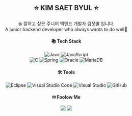 <div align="center">
<h2 align="center">⭐ KIM SAET BYUL ⭐</h2>

늘 잘하고 싶은 주니어 백엔드 개발자 김샛별 입니다.<br>
A junior backend developer who always wants to do well💪<br>

<h4 align="center">📚 Tech Stack</h4>

![Java](https://img.shields.io/badge/Java-007396.svg?&style=flat&logo=Java&logoColor=white) 
![JavaScript](https://img.shields.io/badge/JavaScript-F7DF1E.svg?&style=flat&logo=JavaScript&logoColor=white) 	
![C](https://img.shields.io/badge/c-%2300599C.svg?style=flat&logo=c&logoColor=white) 
![Spring](https://img.shields.io/badge/Spring-%236DB33F.svg?style=flat&logo=spring&logoColor=white) 
![Oracle](https://img.shields.io/badge/Oracle-F80000?style=flat&logo=oracle&logoColor=white) 
![MariaDB](https://img.shields.io/badge/MariaDB-003545?style=flat&logo=mariadb&logoColor=white)

<h4 align="center">🛠 Tools</h4>

![Eclipse](https://img.shields.io/badge/Eclipse-2C2255.svg?style=flat&logo=Eclipse&logoColor=white) 
![Visual Studio Code](https://img.shields.io/badge/Visual%20Studio%20Code-0078d7.svg?style=flat&logo=visual-studio-code&logoColor=white) 
![Visual Studio](https://img.shields.io/badge/Visual%20Studio-5C2D91.svg?style=flat&logo=visual-studio&logoColor=white) 
![GitHub](https://img.shields.io/badge/GitHub-181717.svg?style=flat&logo=GitHub&logoColor=white)

<h4 align="center">✉ Foolow Me</h4>
<a href="https://velog.io/@sbkim13"><img src="https://img.shields.io/badge/Velog-20C997.svg?&style=flat&logo=Velog&logoColor=white"/></a>
<a href="mailto:ahoho0544@gmail.com"><img src="https://img.shields.io/badge/Gmail-d14836?style=flat&logo=Gmail&logoColor=white&link=ahoho0544@gmail.com"/></a>
</div>
